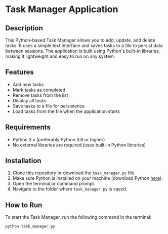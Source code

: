 # Task Manager Application

## Description

This Python-based Task Manager allows you to add, update, and delete tasks. It uses a simple text interface and saves tasks to a file to persist data between sessions. The application is built using Python's built-in libraries, making it lightweight and easy to run on any system.

## Features

- Add new tasks
- Mark tasks as completed
- Remove tasks from the list
- Display all tasks
- Save tasks to a file for persistence
- Load tasks from the file when the application starts

## Requirements

- Python 3.x (preferably Python 3.6 or higher)
- No external libraries are required (uses built-in Python libraries)

## Installation

1. Clone this repository or download the `task_manager.py` file.
2. Make sure Python is installed on your machine (download Python [here](https://www.python.org/downloads/)).
3. Open the terminal or command prompt.
4. Navigate to the folder where `task_manager.py` is saved.

## How to Run

To start the Task Manager, run the following command in the terminal:

```bash
python task_manager.py
